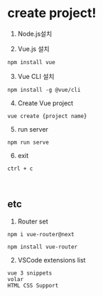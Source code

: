 # create project!

1. Node.js설치

2. Vue.js 설치
```
npm install vue
```

3. Vue CLI 설치
```
npm install -g @vue/cli
```

4. Create Vue project
```
vue create {project name}
```

5. run server
```
npm run serve
```

6. exit
```
ctrl + c
```
<br/>

## etc

1. Router set
```
npm i vue-router@next

npm install vue-router
```

2. VSCode extensions list
```
vue 3 snippets
volar
HTML CSS Support
```